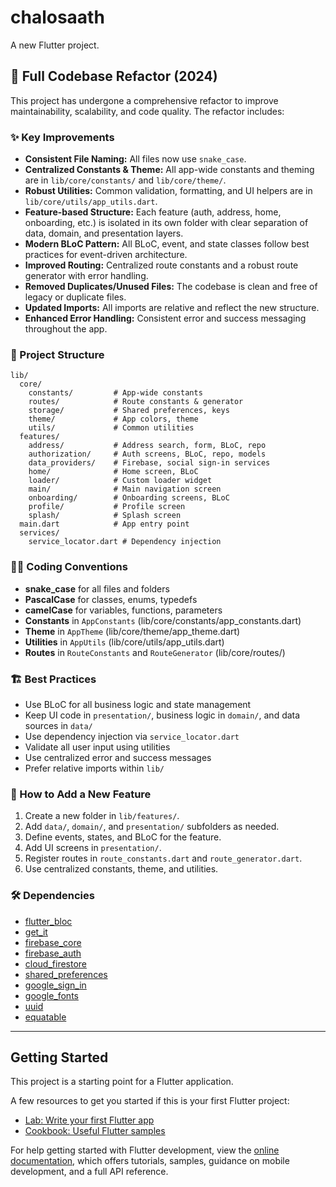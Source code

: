 # chalosaath

A new Flutter project.

## 🚀 Full Codebase Refactor (2024)

This project has undergone a comprehensive refactor to improve maintainability, scalability, and code quality. The refactor includes:

### ✨ Key Improvements
- **Consistent File Naming:** All files now use `snake_case`.
- **Centralized Constants & Theme:** All app-wide constants and theming are in `lib/core/constants/` and `lib/core/theme/`.
- **Robust Utilities:** Common validation, formatting, and UI helpers are in `lib/core/utils/app_utils.dart`.
- **Feature-based Structure:** Each feature (auth, address, home, onboarding, etc.) is isolated in its own folder with clear separation of data, domain, and presentation layers.
- **Modern BLoC Pattern:** All BLoC, event, and state classes follow best practices for event-driven architecture.
- **Improved Routing:** Centralized route constants and a robust route generator with error handling.
- **Removed Duplicates/Unused Files:** The codebase is clean and free of legacy or duplicate files.
- **Updated Imports:** All imports are relative and reflect the new structure.
- **Enhanced Error Handling:** Consistent error and success messaging throughout the app.

### 📁 Project Structure
```
lib/
  core/
    constants/         # App-wide constants
    routes/            # Route constants & generator
    storage/           # Shared preferences, keys
    theme/             # App colors, theme
    utils/             # Common utilities
  features/
    address/           # Address search, form, BLoC, repo
    authorization/     # Auth screens, BLoC, repo, models
    data_providers/    # Firebase, social sign-in services
    home/              # Home screen, BLoC
    loader/            # Custom loader widget
    main/              # Main navigation screen
    onboarding/        # Onboarding screens, BLoC
    profile/           # Profile screen
    splash/            # Splash screen
  main.dart            # App entry point
  services/
    service_locator.dart # Dependency injection
```

### 🧑‍💻 Coding Conventions
- **snake_case** for all files and folders
- **PascalCase** for classes, enums, typedefs
- **camelCase** for variables, functions, parameters
- **Constants** in `AppConstants` (lib/core/constants/app_constants.dart)
- **Theme** in `AppTheme` (lib/core/theme/app_theme.dart)
- **Utilities** in `AppUtils` (lib/core/utils/app_utils.dart)
- **Routes** in `RouteConstants` and `RouteGenerator` (lib/core/routes/)

### 🏗️ Best Practices
- Use BLoC for all business logic and state management
- Keep UI code in `presentation/`, business logic in `domain/`, and data sources in `data/`
- Use dependency injection via `service_locator.dart`
- Validate all user input using utilities
- Use centralized error and success messages
- Prefer relative imports within `lib/`

### 📝 How to Add a New Feature
1. Create a new folder in `lib/features/`.
2. Add `data/`, `domain/`, and `presentation/` subfolders as needed.
3. Define events, states, and BLoC for the feature.
4. Add UI screens in `presentation/`.
5. Register routes in `route_constants.dart` and `route_generator.dart`.
6. Use centralized constants, theme, and utilities.

### 🛠️ Dependencies
- [flutter_bloc](https://pub.dev/packages/flutter_bloc)
- [get_it](https://pub.dev/packages/get_it)
- [firebase_core](https://pub.dev/packages/firebase_core)
- [firebase_auth](https://pub.dev/packages/firebase_auth)
- [cloud_firestore](https://pub.dev/packages/cloud_firestore)
- [shared_preferences](https://pub.dev/packages/shared_preferences)
- [google_sign_in](https://pub.dev/packages/google_sign_in)
- [google_fonts](https://pub.dev/packages/google_fonts)
- [uuid](https://pub.dev/packages/uuid)
- [equatable](https://pub.dev/packages/equatable)

---

## Getting Started

This project is a starting point for a Flutter application.

A few resources to get you started if this is your first Flutter project:

- [Lab: Write your first Flutter app](https://docs.flutter.dev/get-started/codelab)
- [Cookbook: Useful Flutter samples](https://docs.flutter.dev/cookbook)

For help getting started with Flutter development, view the
[online documentation](https://docs.flutter.dev/), which offers tutorials,
samples, guidance on mobile development, and a full API reference.
